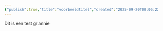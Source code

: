 ```yaml
---
{"publish":true,"title":"voorbeeldtitel","created":"2025-09-20T00:06:22.224+02:00","modified":"2025-09-20T00:12:40.132+02:00","cssclasses":""}
---
```


Dit is een test gr annie
